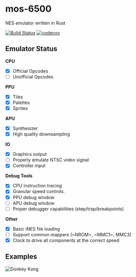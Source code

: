 # mos-6500
NES emulator written in Rust

[![Build Status](https://travis-ci.org/DiscoViking/mos-6500.svg?branch=master)](https://travis-ci.org/DiscoViking/mos-6500) [![codecov](https://codecov.io/gh/DiscoViking/mos-6500/branch/master/graph/badge.svg)](https://codecov.io/gh/DiscoViking/mos-6500)

## Emulator Status

**CPU**
  - [x] Official Opcodes
  - [ ] Unofficial Opcodes

**PPU**
  - [x] Tiles
  - [x] Palettes
  - [X] Sprites
  
**APU**
  - [x] Synthesizer
  - [x] High quality downsampling
  
**IO**
  - [x] Graphics output
  - [ ] Properly emulate NTSC video signal
  - [X] Controller input
  
**Debug Tools**
  - [x] CPU instruction tracing
  - [x] Granular speed controls.
  - [x] PPU debug window
  - [ ] APU debug window
  - [ ] Proper debugger capabilities (step/trap/breakpoints)
  
**Other**
  - [x] Basic iNES file loading
  - [ ] Support common mappers (~NROM~, ~MMC1~, MMC3)
  - [x] Clock to drive all components at the correct speed
  
  ## Examples
  
  ![Donkey Kong](https://user-images.githubusercontent.com/3620166/47778096-6b6d4e00-dd39-11e8-9dc1-2bd7946627ca.gif)
